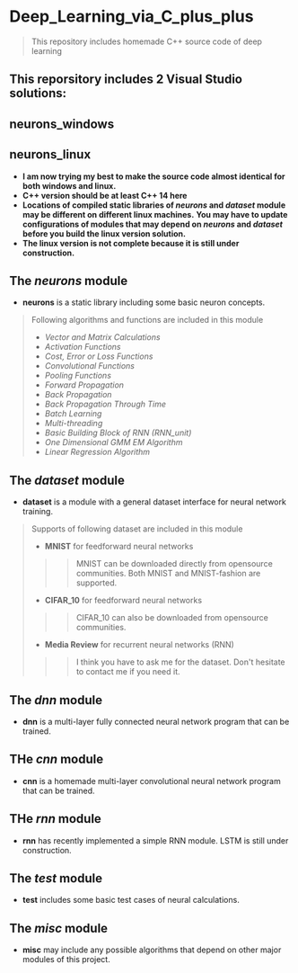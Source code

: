 # Deep_Learning_via_C_plus_plus
> This repository includes homemade C++ source code of deep learning
## This reporsitory includes 2 Visual Studio solutions:
## neurons_windows
## neurons_linux

- **I am now trying my best to make the source code almost identical for both windows and linux.**
- **C++ version should be at least C++ 14 here**
- **Locations of compiled static libraries of *neurons* and *dataset* module may be different on different linux machines.**
**You may have to update configurations of modules that may depend on *neurons* and *dataset* before you build the linux version solution.** 
- **The linux version is not complete because it is still under construction.**

## The *neurons* module
- **neurons** is a static library including some basic neuron concepts.
> Following algorithms and functions are included in this module
> - *Vector and Matrix Calculations*
> - *Activation Functions*
> - *Cost, Error or Loss Functions*
> - *Convolutional Functions*
> - *Pooling Functions*
> - *Forward Propagation*
> - *Back Propagation*
> - *Back Propagation Through Time*
> - *Batch Learning*
> - *Multi-threading*
> - *Basic Building Block of RNN (RNN_unit)*
> - *One Dimensional GMM EM Algorithm*
> - *Linear Regression Algorithm*

## The *dataset* module 
- **dataset** is a module with a general dataset interface for neural network training.
> Supports of following dataset are included in this module
> - **MNIST** for feedforward neural networks
>>> MNIST can be downloaded directly from opensource communities.
>>> Both MNIST and MNIST-fashion are supported.
> - **CIFAR_10** for feedforward neural networks
>>> CIFAR_10 can also be downloaded from opensource communities.
>>> 
> - **Media Review** for recurrent neural networks (RNN)
>>> I think you have to ask me for the dataset. Don't hesitate to contact me if you need it.

## The *dnn* module
- **dnn** is a multi-layer fully connected neural network program that can be trained.

## THe *cnn* module
- **cnn** is a homemade multi-layer convolutional neural network program that can be trained.

## THe *rnn* module
- **rnn** has recently implemented a simple RNN module. LSTM is still under construction.

## The *test* module
- **test** includes some basic test cases of neural calculations.

## The *misc* module
- **misc** may include any possible algorithms that depend on other major modules of this project.
